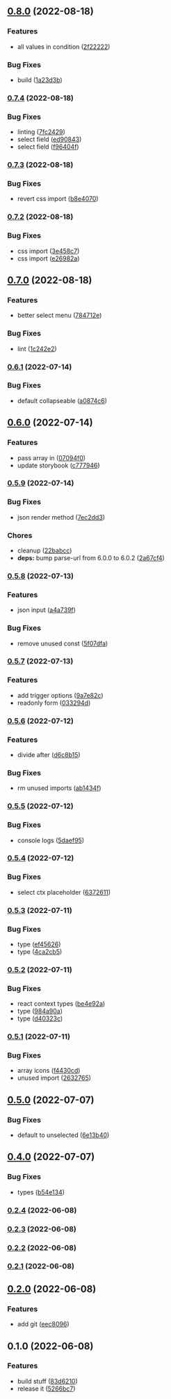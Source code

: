 

## [0.8.0](https://github.com/localz/react-hook-form-generator/compare/v0.7.4...v0.8.0) (2022-08-18)


### Features

* all values in condition ([2f22222](https://github.com/localz/react-hook-form-generator/commit/2f22222f304c983ef7f77fdfe62d356e674e0ab3))


### Bug Fixes

* build ([1a23d3b](https://github.com/localz/react-hook-form-generator/commit/1a23d3b543fe16e072a6929c7318dd307da07b04))

### [0.7.4](https://github.com/localz/react-hook-form-generator/compare/v0.7.3...v0.7.4) (2022-08-18)


### Bug Fixes

* linting ([7fc2429](https://github.com/localz/react-hook-form-generator/commit/7fc2429c1ed8ecb53477d6ac3f652900b7b48368))
* select field ([ed90843](https://github.com/localz/react-hook-form-generator/commit/ed908439ce334b7bb2c13373228d0d7e5e61b6f2))
* select field ([f96404f](https://github.com/localz/react-hook-form-generator/commit/f96404f03bdd951768776dd781df05645a7c8870))

### [0.7.3](https://github.com/localz/react-hook-form-generator/compare/v0.7.2...v0.7.3) (2022-08-18)


### Bug Fixes

* revert css import ([b8e4070](https://github.com/localz/react-hook-form-generator/commit/b8e407005b8f9502b8f00f7fff0d8487ec44ef61))

### [0.7.2](https://github.com/localz/react-hook-form-generator/compare/v0.7.1...v0.7.2) (2022-08-18)


### Bug Fixes

* css import ([3e458c7](https://github.com/localz/react-hook-form-generator/commit/3e458c78031595e2557f6cb563f3fc07c4855c9f))
* css import ([e26982a](https://github.com/localz/react-hook-form-generator/commit/e26982a9d7172591af7a8a4acd94cb81c0f8344c))

## [0.7.0](https://github.com/localz/react-hook-form-generator/compare/v0.6.2...v0.7.0) (2022-08-18)


### Features

* better select menu ([784712e](https://github.com/localz/react-hook-form-generator/commit/784712e072ed40f388dc4cd6dc7a7ce7c4dddb68))


### Bug Fixes

* lint ([1c242e2](https://github.com/localz/react-hook-form-generator/commit/1c242e2f290f551ed2277924debe899d9236d3c4))

### [0.6.1](https://github.com/localz/react-hook-form-generator/compare/v0.6.0...v0.6.1) (2022-07-14)


### Bug Fixes

* default collapseable ([a0874c6](https://github.com/localz/react-hook-form-generator/commit/a0874c623e95fe5bfdf30f3b214170d8b74bd433))

## [0.6.0](https://github.com/localz/react-hook-form-generator/compare/v0.5.9...v0.6.0) (2022-07-14)


### Features

* pass array in ([07094f0](https://github.com/localz/react-hook-form-generator/commit/07094f0415377dd15e45d4d6007d7198dd924cf7))
* update storybook ([c777946](https://github.com/localz/react-hook-form-generator/commit/c7779463a0e4983781d82b1e6afdd5d29cdc681e))

### [0.5.9](https://github.com/localz/react-hook-form-generator/compare/v0.5.8...v0.5.9) (2022-07-14)


### Bug Fixes

* json render method ([7ec2dd3](https://github.com/localz/react-hook-form-generator/commit/7ec2dd3abb7244fe05964173ae81f3e5198f3790))


### Chores

* cleanup ([22babcc](https://github.com/localz/react-hook-form-generator/commit/22babcc6636f152c9773a687e58d2366c329bbbe))
* **deps:** bump parse-url from 6.0.0 to 6.0.2 ([2a67cf4](https://github.com/localz/react-hook-form-generator/commit/2a67cf4324aa3f5b2345ace0deb1feae2d165964))

### [0.5.8](https://github.com/localz/react-hook-form-generator/compare/v0.5.7...v0.5.8) (2022-07-13)


### Features

* json input ([a4a739f](https://github.com/localz/react-hook-form-generator/commit/a4a739fad5c4322e188248bfaa65ebd44850fa49))


### Bug Fixes

* remove unused const ([5f07dfa](https://github.com/localz/react-hook-form-generator/commit/5f07dfafb61aef94e9a6b98598f09483e2bbb891))

### [0.5.7](https://github.com/localz/react-hook-form-generator/compare/v0.5.6...v0.5.7) (2022-07-13)


### Features

* add trigger options ([9a7e82c](https://github.com/localz/react-hook-form-generator/commit/9a7e82c6bcf5ccc94f55dbb8b0b6879c209e017d))
* readonly form ([033294d](https://github.com/localz/react-hook-form-generator/commit/033294d3d9a2448e7ad8b3f29dadc249bcf6a5b4))

### [0.5.6](https://github.com/localz/react-hook-form-generator/compare/v0.5.5...v0.5.6) (2022-07-12)


### Features

* divide after ([d6c8b15](https://github.com/localz/react-hook-form-generator/commit/d6c8b151c8898c839267bf98b71679df34790ca1))


### Bug Fixes

* rm unused imports ([ab1434f](https://github.com/localz/react-hook-form-generator/commit/ab1434f1a24e7407da0b71bbcbfeabf255bdbd5c))

### [0.5.5](https://github.com/localz/react-hook-form-generator/compare/v0.5.4...v0.5.5) (2022-07-12)


### Bug Fixes

* console logs ([5daef95](https://github.com/localz/react-hook-form-generator/commit/5daef95876e85f91987825e56e833d12adb29bca))

### [0.5.4](https://github.com/localz/react-hook-form-generator/compare/v0.5.3...v0.5.4) (2022-07-12)


### Bug Fixes

* select ctx placeholder ([6372611](https://github.com/localz/react-hook-form-generator/commit/63726116c0f3750170d915ed49596d1391613724))

### [0.5.3](https://github.com/localz/react-hook-form-generator/compare/v0.5.2...v0.5.3) (2022-07-11)


### Bug Fixes

* type ([ef45626](https://github.com/localz/react-hook-form-generator/commit/ef45626980914e285c1dffbdc70bef4fda08bc1e))
* type ([4ca2cb5](https://github.com/localz/react-hook-form-generator/commit/4ca2cb51426a4f2237a4b5a44547b910ecd204c8))

### [0.5.2](https://github.com/localz/react-hook-form-generator/compare/v0.5.1...v0.5.2) (2022-07-11)


### Bug Fixes

* react context types ([be4e92a](https://github.com/localz/react-hook-form-generator/commit/be4e92ae5629de8928acc856f06c242c74bde997))
* type ([984a90a](https://github.com/localz/react-hook-form-generator/commit/984a90a8cb33a3ab9848cdb630dfda566f8542b4))
* type ([d40323c](https://github.com/localz/react-hook-form-generator/commit/d40323c6d4c8a9261fb6c9ccda5f1fe6df4ad44d))

### [0.5.1](https://github.com/localz/react-hook-form-generator/compare/v0.5.0...v0.5.1) (2022-07-11)


### Bug Fixes

* array icons ([f4430cd](https://github.com/localz/react-hook-form-generator/commit/f4430cd71084f7e4f2ce4702c645ed9b0c4eee68))
* unused import ([2632765](https://github.com/localz/react-hook-form-generator/commit/26327659e10882e9d13664a59d34324cfa307323))

## [0.5.0](https://github.com/localz/react-hook-form-generator/compare/v0.4.0...v0.5.0) (2022-07-07)


### Bug Fixes

* default to unselected ([6e13b40](https://github.com/localz/react-hook-form-generator/commit/6e13b40e94fee3f198d786db7aff11a39bddbdee))

## [0.4.0](https://github.com/localz/react-hook-form-generator/compare/v0.3.0...v0.4.0) (2022-07-07)


### Bug Fixes

* types ([b54e134](https://github.com/localz/react-hook-form-generator/commit/b54e13438d94e29f098c8259491e8eaa40fe6929))

### [0.2.4](https://github.com/localz/react-hook-form-generator/compare/0.2.3...0.2.4) (2022-06-08)

### [0.2.3](https://github.com/localz/react-hook-form-generator/compare/0.2.2...0.2.3) (2022-06-08)

### [0.2.2](https://github.com/localz/react-hook-form-generator/compare/0.2.1...0.2.2) (2022-06-08)

### [0.2.1](https://github.com/localz/react-hook-form-generator/compare/0.2.0...0.2.1) (2022-06-08)

## [0.2.0](https://github.com/localz/react-hook-form-generator/compare/0.1.0...0.2.0) (2022-06-08)


### Features

* add git ([eec8096](https://github.com/localz/react-hook-form-generator/commit/eec80961682d9036fc0ad0c0b782e16caeb4cfb7))

## 0.1.0 (2022-06-08)


### Features

* build stuff ([83d6210](https://github.com/localz/react-hook-form-generator/commit/83d6210f9f3f3a94842973b003673a28a86c5a94))
* release it ([5266bc7](https://github.com/localz/react-hook-form-generator/commit/5266bc7f649e37d3bb4333af6410ff212b6da4c2))